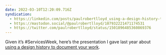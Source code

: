 ```yaml
---
date: 2022-03-10T12:20:09.716Z
syndication:
  - https://linkedin.com/posts/paulrobertlloyd_using-a-design-history-to-document-your-work-activity-6907662011233120256-Fsm9
  - https://mastodon.social/@paulrobertlloyd/107932221471174531
  - https://twitter.com/paulrobertlloyd/status/1501896485360869376
---
```


Given it’s #ServicesWeek, here’s the presentation I gave last year about [using a design history to document your work](/2021/063/s1/discuss_a_design_challenge/).
